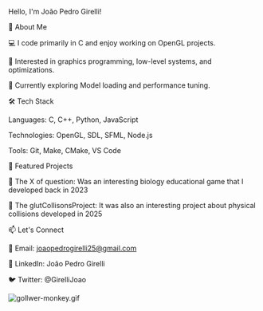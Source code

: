 Hello, I'm João Pedro Girelli!

🚀 About Me

💻 I code primarily in C and enjoy working on OpenGL projects.

🎯 Interested in graphics programming, low-level systems, and optimizations.

🌱 Currently exploring Model loading and performance tuning.

🛠️ Tech Stack

Languages: C, C++, Python, JavaScript

Technologies: OpenGL, SDL, SFML, Node.js

Tools: Git, Make, CMake, VS Code

📌 Featured Projects

🔹 The X of question: 
Was an interesting biology educational game that I developed back in 2023

🔹 The glutCollisonsProject: 
It was also an interesting project about physical collisions developed in 2025 

📫 Let's Connect

📧 Email: joaopedrogirelli25@gmail.com

🔗 LinkedIn: João Pedro Girelli

🐦 Twitter: @GirelliJoao

![gollwer-monkey.gif](https://tenor.com/pt-BR/view/monkey-swinging-monkey-transparent-gif-16684611831400591235)
